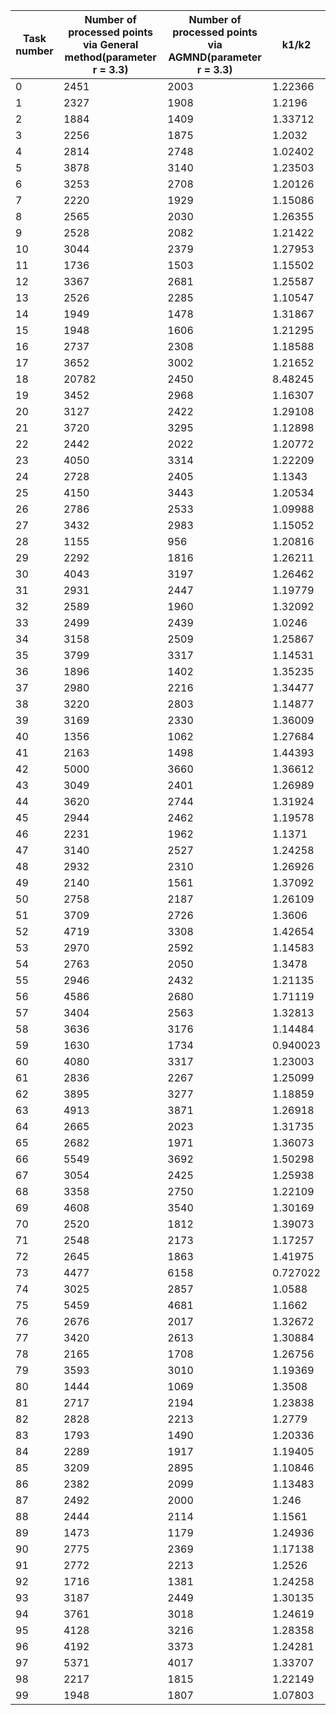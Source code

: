 | Task number  | Number of processed points via General method(parameter r = 3.3)  | Number of processed points via AGMND(parameter r = 3.3)  | k1/k2  |
| ------------ | ------------ | ------------ | ------------ |
| 0 | 2451 | 2003 | 1.22366 |
| 1 | 2327 | 1908 | 1.2196 |
| 2 | 1884 | 1409 | 1.33712 |
| 3 | 2256 | 1875 | 1.2032 |
| 4 | 2814 | 2748 | 1.02402 |
| 5 | 3878 | 3140 | 1.23503 |
| 6 | 3253 | 2708 | 1.20126 |
| 7 | 2220 | 1929 | 1.15086 |
| 8 | 2565 | 2030 | 1.26355 |
| 9 | 2528 | 2082 | 1.21422 |
| 10 | 3044 | 2379 | 1.27953 |
| 11 | 1736 | 1503 | 1.15502 |
| 12 | 3367 | 2681 | 1.25587 |
| 13 | 2526 | 2285 | 1.10547 |
| 14 | 1949 | 1478 | 1.31867 |
| 15 | 1948 | 1606 | 1.21295 |
| 16 | 2737 | 2308 | 1.18588 |
| 17 | 3652 | 3002 | 1.21652 |
| 18 | 20782 | 2450 | 8.48245 |
| 19 | 3452 | 2968 | 1.16307 |
| 20 | 3127 | 2422 | 1.29108 |
| 21 | 3720 | 3295 | 1.12898 |
| 22 | 2442 | 2022 | 1.20772 |
| 23 | 4050 | 3314 | 1.22209 |
| 24 | 2728 | 2405 | 1.1343 |
| 25 | 4150 | 3443 | 1.20534 |
| 26 | 2786 | 2533 | 1.09988 |
| 27 | 3432 | 2983 | 1.15052 |
| 28 | 1155 | 956 | 1.20816 |
| 29 | 2292 | 1816 | 1.26211 |
| 30 | 4043 | 3197 | 1.26462 |
| 31 | 2931 | 2447 | 1.19779 |
| 32 | 2589 | 1960 | 1.32092 |
| 33 | 2499 | 2439 | 1.0246 |
| 34 | 3158 | 2509 | 1.25867 |
| 35 | 3799 | 3317 | 1.14531 |
| 36 | 1896 | 1402 | 1.35235 |
| 37 | 2980 | 2216 | 1.34477 |
| 38 | 3220 | 2803 | 1.14877 |
| 39 | 3169 | 2330 | 1.36009 |
| 40 | 1356 | 1062 | 1.27684 |
| 41 | 2163 | 1498 | 1.44393 |
| 42 | 5000 | 3660 | 1.36612 |
| 43 | 3049 | 2401 | 1.26989 |
| 44 | 3620 | 2744 | 1.31924 |
| 45 | 2944 | 2462 | 1.19578 |
| 46 | 2231 | 1962 | 1.1371 |
| 47 | 3140 | 2527 | 1.24258 |
| 48 | 2932 | 2310 | 1.26926 |
| 49 | 2140 | 1561 | 1.37092 |
| 50 | 2758 | 2187 | 1.26109 |
| 51 | 3709 | 2726 | 1.3606 |
| 52 | 4719 | 3308 | 1.42654 |
| 53 | 2970 | 2592 | 1.14583 |
| 54 | 2763 | 2050 | 1.3478 |
| 55 | 2946 | 2432 | 1.21135 |
| 56 | 4586 | 2680 | 1.71119 |
| 57 | 3404 | 2563 | 1.32813 |
| 58 | 3636 | 3176 | 1.14484 |
| 59 | 1630 | 1734 | 0.940023 |
| 60 | 4080 | 3317 | 1.23003 |
| 61 | 2836 | 2267 | 1.25099 |
| 62 | 3895 | 3277 | 1.18859 |
| 63 | 4913 | 3871 | 1.26918 |
| 64 | 2665 | 2023 | 1.31735 |
| 65 | 2682 | 1971 | 1.36073 |
| 66 | 5549 | 3692 | 1.50298 |
| 67 | 3054 | 2425 | 1.25938 |
| 68 | 3358 | 2750 | 1.22109 |
| 69 | 4608 | 3540 | 1.30169 |
| 70 | 2520 | 1812 | 1.39073 |
| 71 | 2548 | 2173 | 1.17257 |
| 72 | 2645 | 1863 | 1.41975 |
| 73 | 4477 | 6158 | 0.727022 |
| 74 | 3025 | 2857 | 1.0588 |
| 75 | 5459 | 4681 | 1.1662 |
| 76 | 2676 | 2017 | 1.32672 |
| 77 | 3420 | 2613 | 1.30884 |
| 78 | 2165 | 1708 | 1.26756 |
| 79 | 3593 | 3010 | 1.19369 |
| 80 | 1444 | 1069 | 1.3508 |
| 81 | 2717 | 2194 | 1.23838 |
| 82 | 2828 | 2213 | 1.2779 |
| 83 | 1793 | 1490 | 1.20336 |
| 84 | 2289 | 1917 | 1.19405 |
| 85 | 3209 | 2895 | 1.10846 |
| 86 | 2382 | 2099 | 1.13483 |
| 87 | 2492 | 2000 | 1.246 |
| 88 | 2444 | 2114 | 1.1561 |
| 89 | 1473 | 1179 | 1.24936 |
| 90 | 2775 | 2369 | 1.17138 |
| 91 | 2772 | 2213 | 1.2526 |
| 92 | 1716 | 1381 | 1.24258 |
| 93 | 3187 | 2449 | 1.30135 |
| 94 | 3761 | 3018 | 1.24619 |
| 95 | 4128 | 3216 | 1.28358 |
| 96 | 4192 | 3373 | 1.24281 |
| 97 | 5371 | 4017 | 1.33707 |
| 98 | 2217 | 1815 | 1.22149 |
| 99 | 1948 | 1807 | 1.07803 |
